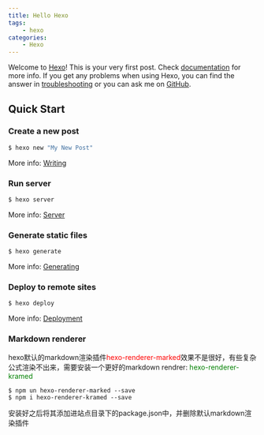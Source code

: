 ```yaml
---
title: Hello Hexo
tags:
	- hexo
categories:
	- Hexo
---
```

Welcome to [Hexo](https://hexo.io/)! This is your very first post. Check [documentation](https://hexo.io/docs/) for more info. If you get any problems when using Hexo, you can find the answer in [troubleshooting](https://hexo.io/docs/troubleshooting.html) or you can ask me on [GitHub](https://github.com/hexojs/hexo/issues).

## Quick Start

### Create a new post

``` bash
$ hexo new "My New Post"
```

More info: [Writing](https://hexo.io/docs/writing.html)

### Run server

``` bash
$ hexo server
```

More info: [Server](https://hexo.io/docs/server.html)

### Generate static files

``` bash
$ hexo generate
```

More info: [Generating](https://hexo.io/docs/generating.html)

### Deploy to remote sites

``` bash
$ hexo deploy
```

More info: [Deployment](https://hexo.io/docs/deployment.html)

### Markdown renderer

hexo默认的markdown渲染插件<font color='red'>hexo-renderer-marked</font>效果不是很好，有些复杂公式渲染不出来，需要安装一个更好的markdown rendrer: <font color='green'>hexo-renderer-kramed</font>

``` shell
$ npm un hexo-renderer-marked --save
$ npm i hexo-renderer-kramed --save
```

安装好之后将其添加进站点目录下的package.json中，并删除默认markdown渲染插件



